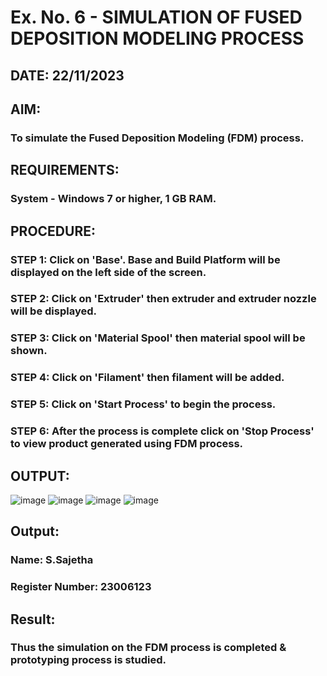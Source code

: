 # Ex. No. 6 - SIMULATION OF FUSED DEPOSITION MODELING PROCESS

## DATE: 22/11/2023
## AIM:
### To simulate the Fused Deposition Modeling (FDM) process.

## REQUIREMENTS:
### System - Windows 7 or higher, 1 GB RAM.

## PROCEDURE:
### STEP 1: Click on 'Base'. Base and Build Platform will be displayed on the left side of the screen.
### STEP 2: Click on 'Extruder' then extruder and extruder nozzle will be displayed.
### STEP 3: Click on 'Material Spool' then material spool will be shown.
### STEP 4: Click on 'Filament' then filament will be added.
### STEP 5: Click on 'Start Process' to begin the process.
### STEP 6: After the process is complete click on 'Stop Process' to view product generated using FDM process.

## OUTPUT:
![image](https://github.com/Sajetha13/Ex.-No---6.-SIMULATION-OF-FUSED-DEPOSITION-MODELING-PROCESS/assets/138849316/07c39181-6eee-4e62-8a90-bd2c4d49ad77)
![image](https://github.com/Sajetha13/Ex.-No---6.-SIMULATION-OF-FUSED-DEPOSITION-MODELING-PROCESS/assets/138849316/d31591cc-929e-49bb-bbe7-4ee4f195cca0)
![image](https://github.com/Sajetha13/Ex.-No---6.-SIMULATION-OF-FUSED-DEPOSITION-MODELING-PROCESS/assets/138849316/733a28c3-2e30-4c7a-86d1-f1702d333f4b)
![image](https://github.com/Sajetha13/Ex.-No---6.-SIMULATION-OF-FUSED-DEPOSITION-MODELING-PROCESS/assets/138849316/2f5278e5-b9a6-4740-a8ca-1ec4c29bc79c)




## Output:

### Name: S.Sajetha
### Register Number: 23006123

## Result:
### Thus the simulation on the FDM process is completed & prototyping process is studied.
